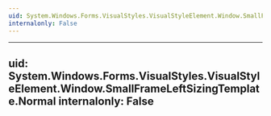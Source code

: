 ```yaml
---
uid: System.Windows.Forms.VisualStyles.VisualStyleElement.Window.SmallFrameLeftSizingTemplate
internalonly: False
---
```


---
uid: System.Windows.Forms.VisualStyles.VisualStyleElement.Window.SmallFrameLeftSizingTemplate.Normal
internalonly: False
---
